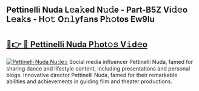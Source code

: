 ## Pettinelli Nuda L𝚎a𝚔ed N𝚞𝚍e - Part-B5Z Vi𝚍𝚎o L𝚎a𝚔s - H𝚘𝚝 O𝚗𝚕yf𝚊ns P𝚑𝚘tos Ew9Iu

# <h2><a href="http://kf5zjt.oniu.top/?m=Pettinelli+Nuda">🔗👉 🔴 Pettinelli Nuda P𝚑ot𝚘𝚜 V𝚒d𝚎o</a></h2>

[![Pettinelli Nuda Nu𝚍e𝚜](https://i.imgur.com/0qMVB7G.gif)](http://kf5zjt.oniu.top/?m=Pettinelli+Nuda)
Social media influencer Pettinelli Nuda, famed for sharing dance and lifestyle content, including presentations and personal blogs. Innovative director Pettinelli Nuda, famed for their remarkable abilities and achievements in guiding film and theater productions.  
